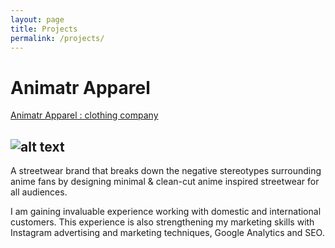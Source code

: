 ```yaml
---
layout: page
title: Projects
permalink: /projects/
---
```

# Animatr Apparel
[Animatr Apparel : clothing company ](https://animatrapparel.com)

![alt text](../images/animatr.png)
---
A streetwear brand that breaks down the negative stereotypes surrounding anime fans by designing minimal & clean-cut anime inspired streetwear for all audiences.

I am gaining invaluable experience working with domestic and international customers. This experience is also strengthening my marketing skills with Instagram advertising and marketing techniques, Google Analytics and SEO.
